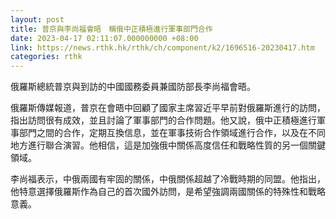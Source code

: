 ```yaml
---
layout: post
title: 普京與李尚福會晤　稱俄中正積極進行軍事部門合作
date: 2023-04-17 02:11:07.000000000 +08:00
link: https://news.rthk.hk/rthk/ch/component/k2/1696516-20230417.htm
categories: rthk
---
```


俄羅斯總統普京與到訪的中國國務委員兼國防部長李尚福會晤。

俄羅斯傳媒報道，普京在會晤中回顧了國家主席習近平早前對俄羅斯進行的訪問，指出訪問很有成效，並且討論了軍事部門的合作問題。他又說，俄中正積極進行軍事部門之間的合作，定期互換信息，並在軍事技術合作領域進行合作，以及在不同地方進行聯合演習。他相信，這是加強俄中關係高度信任和戰略性質的另一個關鍵領域。

李尚福表示，中俄兩國有牢固的關係，中俄關係超越了冷戰時期的同盟。他指出，他特意選擇俄羅斯作為自己的首次國外訪問，是希望強調兩國關係的特殊性和戰略意義。
